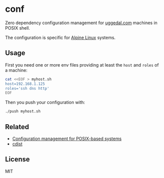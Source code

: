 conf
====

Zero dependency configuration management for
[uggedal.com](http://uggedal.com) machines
in POSIX shell.

The configuration is specific for [Alpine Linux][alpine] systems.

Usage
-----

First you need one or more env files providing at least the `host` and
`roles` of a machine:

```sh
cat <<EOF > myhost.sh
host=192.168.1.125
roles='ssh dns http'
EOF
```

Then you push your configuration with:

```sh
./push myhost.sh
```

Related
-------

* [Configuration management for POSIX-based systems][posix_cm]
* [cdist][]

License
-------

MIT

[alpine]: http://alpinelinux.org/
[posix_cm]: http://www.webprojekty.cz/ccx/wobsite/article/posix_cm.html
[cdist]: http://www.nico.schottelius.org/software/cdist/
